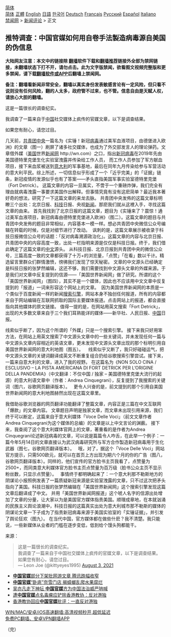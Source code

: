  <!-- 面包屑导航 --> <div class="breadcrumb"><!-- GTranslate: https://gtranslate.io/ -->  <div class="switcher notranslate">  <div class="selected">  <a href="#" onclick="return false;"> 简体</a>  </div>  <div class="option">  <a href="https://www.bannedbook.org" onclick="doGTranslate('zh-CN|zh-CN');jQuery('div.switcher div.selected a').html(jQuery(this).html());return false;" title="简体中文" class="nturl selected"> 简体</a>  <a href="https://www.bannedbook.org/zh-tw/" onclick="doGTranslate('zh-CN|zh-TW');jQuery('div.switcher div.selected a').html(jQuery(this).html());return false;" title="繁體中文" class="nturl"> 正體</a>  <a href="https://www.bannedbook.org/en/" onclick="doGTranslate('zh-CN|en');jQuery('div.switcher div.selected a').html(jQuery(this).html());return false;" title="English" class="nturl"> English</a>  <a href="https://www.bannedbook.org/ja/" onclick="doGTranslate('zh-CN|ja');jQuery('div.switcher div.selected a').html(jQuery(this).html());return false;" title="日本語" class="nturl"> 日語</a>  <a href="https://www.bannedbook.org/ko/" onclick="doGTranslate('zh-CN|ko');jQuery('div.switcher div.selected a').html(jQuery(this).html());return false;" title="한국어" class="nturl"> 한국어</a>  <a href="https://www.bannedbook.org/de/" onclick="doGTranslate('zh-CN|de');jQuery('div.switcher div.selected a').html(jQuery(this).html());return false;" title="Deutsch" class="nturl"> Deutsch</a>  <a href="https://www.bannedbook.org/fr/" onclick="doGTranslate('zh-CN|fr');jQuery('div.switcher div.selected a').html(jQuery(this).html());return false;" title="Français" class="nturl"> Français</a>  <a href="https://www.bannedbook.org/ru/" onclick="doGTranslate('zh-CN|ru');jQuery('div.switcher div.selected a').html(jQuery(this).html());return false;" title="Русский" class="nturl"> Русский</a>  <a href="https://www.bannedbook.org/es/" onclick="doGTranslate('zh-CN|es');jQuery('div.switcher div.selected a').html(jQuery(this).html());return false;" title="Español" class="nturl"> Español</a>  <a href="https://www.bannedbook.org/it/" onclick="doGTranslate('zh-CN|it');jQuery('div.switcher div.selected a').html(jQuery(this).html());return false;" title="Italiano" class="nturl"> Italiano</a>  </div>  </div>      <div class='breadcrumb-sub'><!-- Breadcrumb NavXT 6.3.0 --> <a href="https://www.bannedbook.org/" class="home">禁闻网</a> &gt; <a href="https://www.bannedbook.org/bnews/comments/" class="category">新闻评论</a> &gt; 正文</div></div><h2>推特调查：中国官媒如何用自卷手法製造病毒源自美国的伪信息</h2> <p class="notice"><b>大陆网友注意：本文中的链接除 <a href="https://github.com/bannedbook/fanqiang" >翻墙</a>软件下载和<a href="https://github.com/killgcd/justmysocks/blob/master/README.md">翻墙推荐</a>链接外全部为禁网链接，未翻墙状态下打不开，请勿点击。此为文字版禁闻，欲看图文视频完整版和更多禁闻，请下载<a href="https://github.com/bannedbook/fanqiang">翻墙软件或APP</a>后翻墙上禁闻网。</p><p>备注：翻墙看新闻非常安全，翻墙以真实身份发表敏感言论有一定风险，但只看不说则没有任何风险，翻的人太多，政府管不过来，也不管。信息自由是天赋人权，请放心大胆的翻墙。</b></p>  <div class="entry"> <p>这是一篇很长的调查纪实。</p> <p>我调查了一篇来自于<span class='wp_keywordlink_affiliate'><a href="https://www.bannedbook.org/" title="中国" target="_blank">中国</a></span>社交媒体上疯传的官媒文章，以下是调查结果。</p>  <p>如果您有耐心，请您过目。</p> <p>几天前，<a href="https://www.bannedbook.org/bnews/tag/%e5%85%b1%e9%9d%92%e5%9b%a2/" class="st_tag internal_tag" rel="tag" title="标签 共青团 下的日志">共青团</a><a href="https://www.bannedbook.org/bnews/tag/%E4%B8%AD%E5%A4%AE/" class="st_tag internal_tag" rel="tag" title="标签 中央 下的日志">中央</a>一篇名为《实锤！新冠<a href="https://www.bannedbook.org/bnews/tag/%e7%97%85%e6%af%92/" class="st_tag internal_tag" rel="tag" title="标签 病毒 下的日志">病毒</a>通过美军血液项目，由德堡进入欧洲》的文章（图一）刷屏了诸多社交媒体，也成为了外交部发言人的理论弹药。文章借外媒（<a href="https://www.bannedbook.org/bnews/tag/%e7%be%8e%e5%9b%bd/" class="st_tag internal_tag" rel="tag" title="标签 美国 下的日志">美国</a>世界<span class='wp_keywordlink_affiliate'><a href="https://www.bannedbook.org/" title="新闻网">新闻网</a></span> http://wn.com）之口，指出<a href="https://www.bannedbook.org/bnews/tag/%e6%96%b0%e5%86%a0%e7%97%85%e6%af%92/" class="st_tag internal_tag" rel="tag" title="标签 新冠病毒 下的日志">新冠病毒</a>在2019年先由美国德特里克堡生化实验室洩露并传染给工作人员， 而工作人员参加了军方献血项目，接下来血浆被送到<a href="https://www.bannedbook.org/bnews/tag/%e6%84%8f%e5%a4%a7%e5%88%a9/" class="st_tag internal_tag" rel="tag" title="标签 意大利 下的日志">意大利</a>的军事基地，最后在同年九月传染给参与军营活动的意大利平民。综上所述，一切信息似乎形成了一个「近乎完美」的「证据」链条，新冠疫情的发源似乎也有了答案——矛头直指美国军事实验室德特里克堡（Fort Detrick）。 这篇文章的内容一旦属实，不啻于一个重磅炸弹，我们完全有理由就病毒洩露一事要求美国作出解释。但事情究竟有没有这麽简单？最近我本著好奇的想法，研究了一下这篇文章的来龙去脉。 共青团中央发佈的这篇文章标明瞭三个出处：北京日报、<a href="https://www.bannedbook.org/bnews/tag/%E7%A7%91%E6%8A%80/" class="st_tag internal_tag" rel="tag" title="标签 科技 下的日志">科技</a>日报、央视<span class='wp_keywordlink_affiliate'><a href="https://www.bannedbook.org/" title="新闻">新闻</a></span>。那麽我们就从这裡入手，寻找这篇文章的由来。 首先我找到了北京日报的这篇文章，题目为《实锤来了？震惊！通过美军血液项目，新冠病毒由德特里克堡进入欧洲》（图二）。这篇文章的题目与共青团中央发佈的题目非常相似，内容基本一模一样。想必共青团中央微信公众号编辑在转载的时候，仅是对细节进行了改动。  讽刺的是，这篇文章展示被收录于科技日报微信公众号的话题：「反对病毒溯源政治化」。这篇文章的内容与北京日报、共青团中央的内容高度一致，出处一栏指明来源是仅仅是科技日报。终于，我们借此确定了这篇文章的<a href="https://www.bannedbook.org/bnews/tag/%e4%b8%ad%e6%96%87/" class="st_tag internal_tag" rel="tag" title="标签 中文 下的日志">中文</a>源头。 从科技日报、北京日报到共青团中央的微信公众号，三篇高度一致的文章都获得了十万+的浏览量，「点赞」「在看」数以千计。精选留言里群众们群情激愤，徬彿我们发现了惊天秘密。 文章的中文源头已经确定是科技日报的张梦然编辑，这还不够，我们需要找到中文源头文章的外媒来源。于是我们对文章中反复提到的信源——「美国世界新闻网」做了研究。所谓的这个「美国世界新闻网」（图四），其实不是一个媒体，因此也不应该用中文文章中反复提到的「报道」一词来形容这个网站上的文章。  因为美国世界新闻网的本质是一个类似于百度新闻一样的新闻<a href="https://www.bannedbook.org/bnews/tag/%e6%90%9c%e7%b4%a2%e5%bc%95%e6%93%8e/" class="st_tag internal_tag" rel="tag" title="标签 搜索引擎 下的日志">搜索引擎</a>，网站本身不独创任何报道，所有的内容都来自于网站编辑在互联网抓取的国际主要媒体报道。点击网站上的报道，都会直接指向其他媒体的原文链接。 值得一提的是，在网站用英文搜索「Fort Detrick」，出现的大多数文章来自于三个我们耳熟能详的媒体——新华社、人民日报、<a href="https://www.bannedbook.org/bnews/tag/%E4%B8%AD%E5%9B%BD/" class="st_tag internal_tag" rel="tag" title="标签 中国 下的日志">中国</a>日报。</p>  <p>线索似乎断了，因为这个所谓的「外媒」只是一个搜索引擎。 接下来我只好用笨方法，在网站上用英文搜索了中文源头文章中的一些关键词，并未发现任何一篇与中文源头文章内容相近的英语文章，更未发现中文源头文章出现的那个标明引用自美国世界新闻网的意大利地图（图五）。    线索似乎又断了，我只好碰碰运气，把中文源头文章的关键词翻译成英文不断重复组合扔给谷歌搜索引擎尝试。接下来，一篇来自意大利的文章，进入了我的视野。 在这篇名为《NON SOLO CINA / ESCLUSIVO – LA PISTA AMERICANA DI FORT DETRICK PER L’ORIGINE DELLA PANDEMIA》（中文翻译：不仅中国 / 独家 &#8211; 美国德特里克堡大流行的起源）的意大利语文章中（作者：Andrea Cinquegrani），反复提到了我搜索的关键词（图六，谷歌网页翻译版本）。   更令人兴奋的是，前文提到的那个引用自美国世界新闻网的意大利地图赫然出现在这篇文章里。</p> <p>我借助谷歌浏览器的网页翻译功能翻译了整篇文章，内容正是三篇在中文互联网「爆款」的文章内容。 文章题目声明是独家文章，而文章未出现引用来源，我们终于可以断定，这篇来自于意大利媒体「Voce Delle Voci」（前文文章作者Andrea Cinquegrani为这个媒体的总编）的文章是以上中文言论的渊薮。 接下来，我查阅了这个意大利媒体官网上的文章，著重看的是作者为Andrea Cinquegrani论述新冠病毒的文章，可以说是篇篇令人咋舌，在此举一个例子：一篇今年5月14日的文章直接认为武汉病毒研究所与军方合作製造新冠病毒用于生化武器（图七，谷歌网页翻译版本）。   哦，对了，据这个「Voce Delle Voci」网站官方提示，只需500欧元，就可以在首页上方出现为期六个月的你的广告（图八，谷歌网页翻译版本）。同样的，他们宣传的官方脸书主页我看了，点赞量为2500+，而同类意大利媒体官方脸书主页点赞量为百万级（脸书公众主页不显示粉丝数，只显示点赞量）。   事情终于都明确起来了：一个意大利那不勒斯地方的阴谋论小报照例发表了一篇质疑新冠来源是实验室洩露的文章，只不过这次把矛头指向了美国。科技日报的张梦然编辑在「美国世界新闻网」这个搜索引擎发现这篇文章后翻译成了中文。 并用「美国世界新闻网报道」这个唬人名字的信源出处增加了文章的分量，让大家以为是美国官方媒体指责美国。顺理成章地，在本就汹涌的民族主义舆论浪潮中，科技日报的这篇真实出处为意大利城市那不勒斯的媒体的阴谋论文章一下子成为了指责新冠病毒来源于美国实验室的「实锤证据」，并引发了舆论狂欢（图九）。 在当代中国，官方媒体都在做些什麽？我不清楚。我只能说，一些新媒体从业者的门槛在逐步变低，低到给个馒头狗都能干。</p>  <p>来源：</p> <blockquote class="twitter-tweet" data-width="500" data-dnt="true"> 这是一篇很长的调查纪实。<br />我调查了一篇来自于中国社交媒体上疯传的官媒文章，以下是调查结果。<br />如果您有耐心，请您过目。<br/> &mdash; Leon Joe (@kittyeyes1995) <a href="https://twitter.com/kittyeyes1995/status/1422634314265612290?ref_src=twsrc%5Etfw">August 3, 2021</a><br/></blockquote> <p></p>  <ul class='op-related-articles' title='相关阅读'> <li><a href='https://www.bannedbook.org/bnews/baitai/20210803/1599644.html' target='_blank'><b>中国官媒</b>部分下架批网游文章 腾讯跌幅收窄</a></li> <li><a href='https://www.bannedbook.org/bnews/baitai/20210803/1599641.html' target='_blank'><b>中国官媒</b>“卧底”奈雪门店 揭蟑螂乱爬水果腐烂</a></li> <li><a href='https://www.bannedbook.org/bnews/baitai/20210802/1598830.html' target='_blank'>吴亦凡走下神坛 <b>中国官媒</b>齐为中国法治威严呐喊</a></li> <li><a href='https://www.bannedbook.org/bnews/baitai/20210731/1597775.html' target='_blank'>遭<b>中国官媒</b>点名毒瘤应铲除香港教协：反对港独</a></li> <li><a href='https://www.bannedbook.org/bnews/baitai/20210731/1597749.html' target='_blank'>香港教协回应<b>中国官媒</b>批评：一直反对港独</a></li> </ul> <p class="texttj"> <a href="https://github.com/bannedbook/fanqiang/wiki/V2ray%E6%9C%BA%E5%9C%BA" target="_blank">WIN/MAC/安卓/iOS高速翻墙:高清视频秒开,超低延迟</a><br/> <a href="https://github.com/bannedbook/fanqiang/wiki/%E7%A6%81%E9%97%BB%E7%BD%91%E5%AE%89%E5%8D%93%E7%BF%BB%E5%A2%99%E6%96%B0%E9%97%BBAPP" target="_blank">免费PC翻墙、安卓VPN翻墙APP</a></p><p>（完）</p><a name='sharetosocial'></a>  <div style="margin-bottom:5px;padding-bottom:5px;clear:both"> <div id="archive-pix-1" class="banner-ads"> <!-- AuctionX Display platform tag START --> <div id="26318x728x90x621x_ADSLOT2" clicktrack="%%CLICK_URL_ESC%%"></div> <!-- AuctionX Display platform tag END --> </div> <div id="archive-pix-2" class="banner-ads"> <!-- AuctionX Display platform tag START --> <div id="26315x300x250x621x_ADSLOT2" clicktrack="%%CLICK_URL_ESC%%"></div> <!-- AuctionX Display platform tag END --> </div> </div>  <div id="archive-pix-1" class="banner-ads"> <!-- AuctionX Display platform tag START --> <div id="26318x728x90x621x_ADSLOT3" clicktrack="%%CLICK_URL_ESC%%"></div> <!-- AuctionX Display platform tag END --> </div> </div><!--END ENTRY--> 